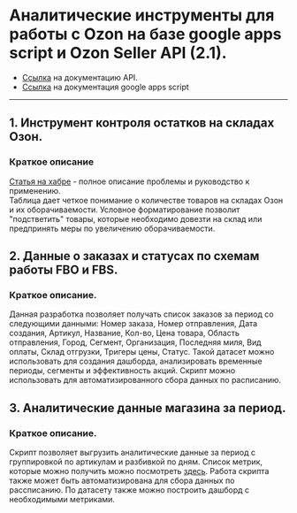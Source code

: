 # Аналитические инструменты для работы с Ozon на базе google apps script и Ozon Seller API (2.1).
- [Ссылка](https://docs.ozon.ru/api/seller/) на документацию API.
- [Ссылка](https://developers.google.com/apps-script) на документация google apps script
----------------------------------------------------------------------------------------
## 1. Инструмент контроля остатков на складах Озон.
### Краткое описание
[Статья на хабре](https://habr.com/ru/post/672194/) - полное описание проблемы и руководство к применению.  
Таблица дает четкое понимание о количестве товаров на складах Озон и их оборачиваемости. Условное форматирование позволит "подстветить" товары, которые необходимо довезти на склад или предпринять меры по увеличению оборачиваемости.

## 2. Данные о заказах и статусах по схемам работы FBO и FBS.
### Краткое описание.
Данная разработка позволяет получать список заказов за период со следующими данными: Номер заказа, Номер отправления, Дата создания, Артикул, Название, Кол-во, Цена товара, Область отправления, Город, Сегмент, Организация, Последняя миля, Вид оплаты, Склад отгрузки, Тригеры цены, Статус. Такой датасет можно использовать для создания дашборда, анализировать временные периоды, сегменты и эффективность акций. Скрипт можно использовать для автоматизированного сбора данных по расписанию.

## 3. Аналитические данные магазина за период.
### Краткое описание.
Скрипт позволяет выгрузить аналитические данные за период с группировкой по артикулам и разбивкой по дням. Список метрик, которые можно получить можно посмотреть [здесь](https://docs.ozon.ru/api/seller/#operation/AnalyticsAPI_AnalyticsGetData).
Работа скрипта также может быть автоматизирована для сбора данных по рассписанию. По датасету также можно построить дашборд с необходимыми метриками. 
 
